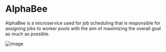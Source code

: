 # AlphaBee

AlphaBee is a microservice used for job scheduling that is responsible for assigning jobs to worker pools with the aim of maximizing the overall goal as much as possible.

![image](https://user-images.githubusercontent.com/100518681/222921234-ea48f76b-1ed1-4e2d-b9b7-4d84691f8cd1.png)
